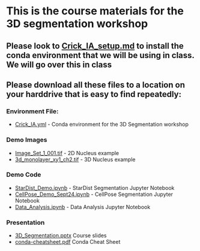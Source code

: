# This is the course materials for the 3D segmentation workshop

## Please look to [Crick_IA_setup.md](./Crick_IA_setup.md) to install the conda environment that we will be using in class. We will go over this in class

## Please download all these files to a location on your harddrive that is easy to find repeatedly:
### Environment File:
* [Crick_IA.yml](./Crick_IA.yml) - Conda environment for the 3D Segmentation workshop

### Demo Images
* [Image_Set_1_001.tif](./Image_Set_1_001.tif) - 2D Nucleus example
* [3d_monolayer_xy1_ch2.tif](./CellPose_Demo_Sept24.ipynb) - 3D Nucleus example

### Demo Code
* [StarDist_Demo.ipynb](./StarDist_Demo.ipynb) - StarDist Segmentation Jupyter Notebook
* [CellPose_Demo_Sept24.ipynb](./CellPose_Demo_Sept24.ipynb) - CellPose Segmentation Jupyter Notebook
* [Data_Analysis.ipynb](./Data_Analysis.ipynb) - Data Analysis Jupyter Notebook

### Presentation
* [3D_Segmentation.pptx](./3D_Segmentation.pptx) Course slides
* [conda-cheatsheet.pdf](./conda-cheatsheet.pdf) Conda Cheat Sheet

